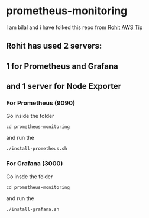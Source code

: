 # prometheus-monitoring
I am bilal and i have folked this repo from [Rohit AWS Tip](https://awstip.com/setup-monitoring-for-your-aws-ec2-instances-using-prometheus-and-grafana-a527c55d8abb)
## Rohit has used 2 servers: 
## 1 for Prometheus and Grafana 
## and 1 server for Node Exporter

### For Prometheus (9090)

Go inside the folder 
```
cd prometheus-monitoring
```
and run the 
```
./install-prometheus.sh
```
### For Grafana (3000)
Go insde the folder 
```
cd prometheus-monitoring
```
and run the 
```
./install-grafana.sh
```

